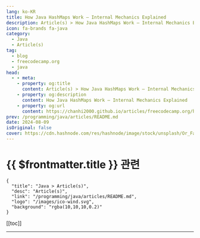 ```yaml
---
lang: ko-KR
title: How Java HashMaps Work – Internal Mechanics Explained
description: Article(s) > How Java HashMaps Work – Internal Mechanics Explained
icon: fa-brands fa-java
category: 
  - Java
  - Article(s)
tag: 
  - blog
  - freecodecamp.org
  - java
head:
  - - meta:
    - property: og:title
      content: Article(s) > How Java HashMaps Work – Internal Mechanics Explained
    - property: og:description
      content: How Java HashMaps Work – Internal Mechanics Explained
    - property: og:url
      content: https://chanhi2000.github.io/articles/freecodecamp.org/how-java-hashmaps-work-internal-mechanics-explained.html
prev: /programming/java/articles/README.md
date: 2024-08-09
isOriginal: false
cover: https://cdn.hashnode.com/res/hashnode/image/stock/unsplash/Or_Fa550XaQ/upload/f4d40f1c8e94855d53776a3bb6179673.jpeg
---
```


# {{ $frontmatter.title }} 관련

```component VPCard
{
  "title": "Java > Article(s)",
  "desc": "Article(s)",
  "link": "/programming/java/articles/README.md",
  "logo": "/images/ico-wind.svg",
  "background": "rgba(10,10,10,0.2)"
}
```

[[toc]]

---

<SiteInfo
  name="How Java HashMaps Work – Internal Mechanics Explained"
  desc="A HashMap is one of the most commonly used data structures in Java, and it's known for its efficiency. Data in a HashMap is stored in the form of key-value pairs. In this article, I will introduce you to HashMaps in Java. We will explore the common o..."
  url="https://freecodecamp.org/news/how-java-hashmaps-work-internal-mechanics-explained/"
  logo="https://cdn.freecodecamp.org/universal/favicons/favicon.ico"
  preview="https://cdn.hashnode.com/res/hashnode/image/stock/unsplash/Or_Fa550XaQ/upload/f4d40f1c8e94855d53776a3bb6179673.jpeg"/>

<!-- TODO: 작성 -->

